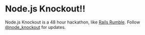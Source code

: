 Node.js Knockout!!
==================

Node.js Knockout is a 48 hour hackathon, like [Rails Rumble]. Follow
[@node_knockout] for updates.

[Rails Rumble]:http://railsrumble.com
[@node_knockout]:http://twitter.com/node_knockout
